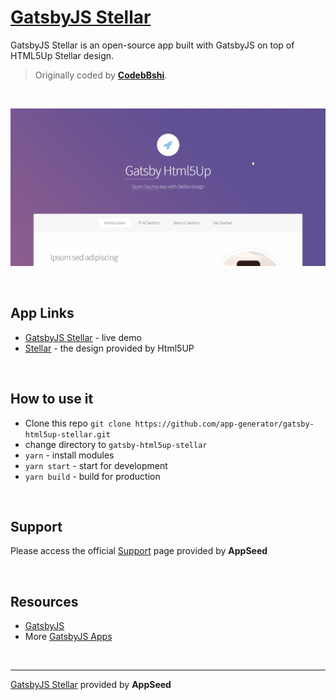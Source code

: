 # [GatsbyJS Stellar](https://appseed.us/apps/gatsbyjs/gatsby-html5up-stellar)

GatsbyJS Stellar is an open-source app built with GatsbyJS on top of HTML5Up Stellar design. 

> Originally coded by **[CodebBshi](https://github.com/codebushi)**.

<br />

![GatsbyJS Stellar - Gif animated intro.](https://github.com/app-generator/static/blob/master/products/gatsby-html5up-stellar-intro.gif?raw=true)

<br />

## App Links

- [GatsbyJS Stellar](https://gatsby-html5up-stellar.appseed.us) - live demo
- [Stellar](https://html5up.net/stellar) - the design provided by Html5UP 

<br />

## How to use it
- Clone this repo `git clone https://github.com/app-generator/gatsby-html5up-stellar.git`
- change directory to `gatsby-html5up-stellar`
- `yarn` - install modules
- `yarn start` - start for development
- `yarn build` - build for production

<br />

## Support

Please access the official [Support](https://appseed.us/support) page provided by **AppSeed** 

<br />

## Resources
 
 - [GatsbyJS](https://www.gatsbyjs.org/)
 - More [GatsbyJS Apps](https://appseed.us/apps/gatsbyjs)

<br />

---
[GatsbyJS Stellar](https://appseed.us/apps/gatsbyjs/gatsby-html5up-stellar) provided by **AppSeed**
